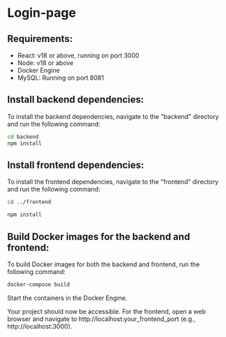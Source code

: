 # Login-page

## Requirements:

- React: v18 or above, running on port 3000
- Node: v18 or above
- Docker Engine
- MySQL: Running on port 8081

## Install backend dependencies:

To install the backend dependencies, navigate to the "backend" directory and run the following command:

```bash
cd backend
npm install
```

## Install frontend dependencies:

To install the frontend dependencies, navigate to the "frontend" directory and run the following command:

```bash
cd ../frontend
```
```bash
npm install
```

## Build Docker images for the backend and frontend:

To build Docker images for both the backend and frontend, run the following command:

```bash
docker-compose build
```

Start the containers in the Docker Engine.

Your project should now be accessible. For the frontend, open a web browser and navigate to http://localhost:your_frontend_port (e.g., http://localhost:3000).
